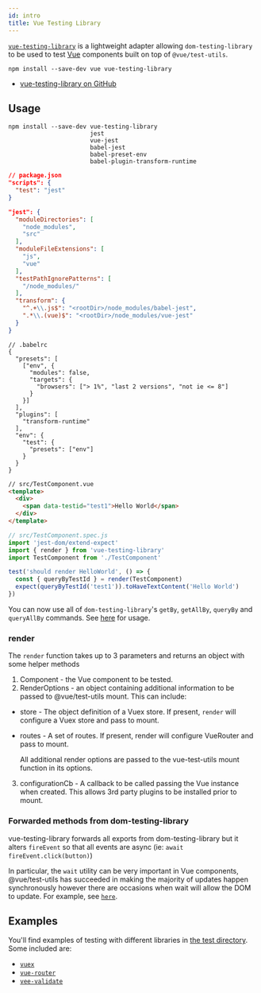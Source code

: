 ```yaml
---
id: intro
title: Vue Testing Library
---
```


[`vue-testing-library`][gh] is a lightweight adapter allowing
`dom-testing-library` to be used to test [Vue](https://vuejs.org/) components
built on top of `@vue/test-utils`.

```
npm install --save-dev vue vue-testing-library
```

- [vue-testing-library on GitHub][gh]

## Usage

```
npm install --save-dev vue-testing-library
                       jest
                       vue-jest
                       babel-jest
                       babel-preset-env
                       babel-plugin-transform-runtime
```

```json
// package.json
"scripts": {
  "test": "jest"
}

"jest": {
  "moduleDirectories": [
    "node_modules",
    "src"
  ],
  "moduleFileExtensions": [
    "js",
    "vue"
  ],
  "testPathIgnorePatterns": [
    "/node_modules/"
  ],
  "transform": {
    "^.+\\.js$": "<rootDir>/node_modules/babel-jest",
    ".*\\.(vue)$": "<rootDir>/node_modules/vue-jest"
  }
}
```
```
// .babelrc
{
  "presets": [
    ["env", {
      "modules": false,
      "targets": {
        "browsers": ["> 1%", "last 2 versions", "not ie <= 8"]
      }
    }]
  ],
  "plugins": [
    "transform-runtime"
  ],
  "env": {
    "test": {
      "presets": ["env"]
    }
  }
}
```
```html
// src/TestComponent.vue
<template>
  <div>
    <span data-testid="test1">Hello World</span>
  </div>
</template>
```
```js
// src/TestComponent.spec.js
import 'jest-dom/extend-expect'
import { render } from 'vue-testing-library'
import TestComponent from './TestComponent'

test('should render HelloWorld', () => {
  const { queryByTestId } = render(TestComponent)
  expect(queryByTestId('test1')).toHaveTextContent('Hello World')
})
```

You can now use all of `dom-testing-library`'s `getBy`, `getAllBy`, `queryBy`
and `queryAllBy` commands. See [here](dom-testing-library/api-queries.md) for
usage.

### render

The `render` function takes up to 3 parameters and returns an object with some
helper methods

1. Component - the Vue component to be tested.
2. RenderOptions - an object containing additional information to be passed to
   @vue/test-utils mount. This can include:

- store - The object definition of a Vuex store. If present, `render` will
  configure a Vuex store and pass to mount.
- routes - A set of routes. If present, render will configure VueRouter and pass
  to mount.

  All additional render options are passed to the vue-test-utils mount function
  in its options.

3. configurationCb - A callback to be called passing the Vue instance when
   created. This allows 3rd party plugins to be installed prior to mount.

### Forwarded methods from dom-testing-library

vue-testing-library forwards all exports from dom-testing-library but it alters
`fireEvent` so that all events are async (ie: `await fireEvent.click(button)`)

In particular, the `wait` utility can be very important in Vue components,
@vue/test-utils has succeeded in making the majority of updates happen
synchronously however there are occasions when wait will allow the DOM to
update. For example, see
[`here`](https://github.com/testing-library/vue-testing-library/tree/master/tests/__tests__/end-to-end.js).

## Examples

You'll find examples of testing with different libraries in
[the test directory](https://github.com/testing-library/vue-testing-library/tree/master/tests/__tests__).
Some included are:

- [`vuex`](https://github.com/testing-library/vue-testing-library/blob/master/tests/__tests__/vuex.js)
- [`vue-router`](https://github.com/testing-library/vue-testing-library/tree/master/tests/__tests__/vue-router.js)
- [`vee-validate`](https://github.com/testing-library/vue-testing-library/tree/master/tests/__tests__/validate-plugin.js)

[gh]: https://github.com/testing-library/vue-testing-library
